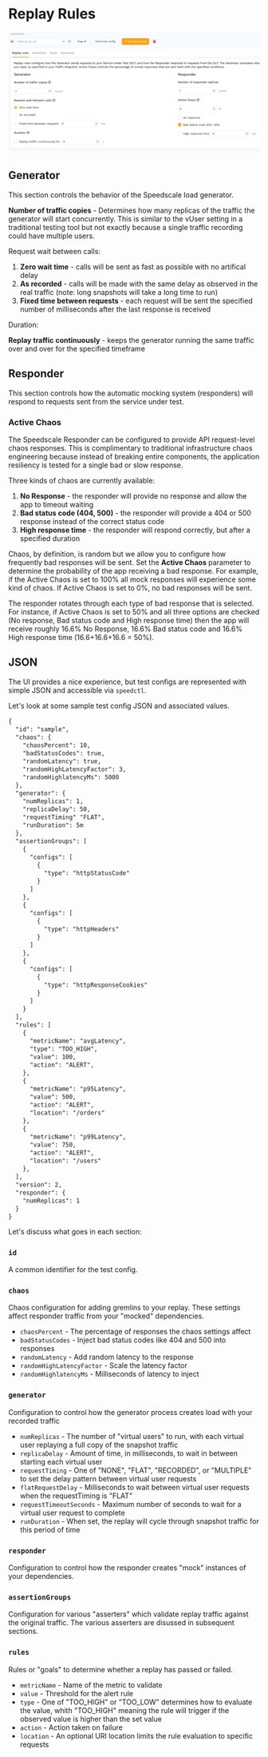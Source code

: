 
# Replay Rules

![replay rules](./testconfig-replay-rules.png)

## Generator

This section controls the behavior of the Speedscale load generator.

**Number of traffic copies** - Determines how many replicas of the traffic the generator will start concurrently. This is similar to the vUser setting in a traditional testing tool but not exactly because a single traffic recording could have multiple users.

Request wait between calls:

1. **Zero wait time** - calls will be sent as fast as possible with no artifical delay
2. **As recorded** - calls will be made with the same delay as observed in the real traffic (note: long snapshots will take a long time to run)
3. **Fixed time between requests** - each request will be sent the specified number of milliseconds after the last response is received

Duration:

**Replay traffic continuously** - keeps the generator running the same traffic over and over for the specified timeframe

## Responder

This section controls how the automatic mocking system (responders) will respond to requests sent from the service under test.

### Active Chaos

The Speedscale Responder can be configured to provide API request-level chaos
responses. This is complimentary to traditional infrastructure chaos
engineering because instead of breaking entire components, the application
resiliency is tested for a single bad or slow response.

Three kinds of chaos are currently available:
1. **No Response** - the responder will provide no response and allow the app to timeout waiting
2. **Bad status code (404, 500)** - the responder will provide a 404 or 500 response instead of the correct status code
3. **High response time** - the responder will respond correctly, but after a specified duration

Chaos, by definition, is random but we allow you to configure how frequently
bad responses will be sent. Set the **Active Chaos** parameter to determine the
probability of the app receiving a bad response. For example, if the Active
Chaos is set to 100% all mock responses will experience some kind of chaos. If
Active Chaos is set to 0%, no bad responses will be sent.

The responder rotates through each type of bad response that is selected. For
instance, if Active Chaos is set to 50% and all three options are checked (No
response, Bad status code and High response time) then the app will receive
roughly 16.6% No Response, 16.6% Bad status code and 16.6% High response time
(16.6+16.6+16.6 = 50%).

## JSON

The UI provides a nice experience, but test configs are represented with simple JSON and accessible via `speedctl`.

Let's look at some sample test config JSON and associated values.

```
{
  "id": "sample",
  "chaos": {
    "chaosPercent": 10,
    "badStatusCodes": true,
    "randomLatency": true,
    "randomHighLatencyFactor": 3,
    "randomHighlatencyMs": 5000
  },
  "generator": {
    "numReplicas": 1,
    "replicaDelay": 50,
    "requestTiming" "FLAT",
    "runDuration": 5m
  },
  "assertionGroups": [
    {
      "configs": [
        {
          "type": "httpStatusCode"
        }
      ]
    },
    {
      "configs": [
        {
          "type": "httpHeaders"
        }
      ]
    },
    {
      "configs": [
        {
          "type": "httpResponseCookies"
        }
      ]
    }
  ],
  "rules": [
    {
      "metricName": "avgLatency",
      "type": "TOO_HIGH",
      "value": 100,
      "action": "ALERT",
    },
    {
      "metricName": "p95Latency",
      "value": 500,
      "action": "ALERT",
      "location": "/orders"
    },
    {
      "metricName": "p99Latency",
      "value": 750,
      "action": "ALERT",
      "location": "/users"
    },
  ],
  "version": 2,
  "responder": {
    "numReplicas": 1
  }
}
```

Let's discuss what goes in each section:

### `id`

A common identifier for the test config.

### `chaos`

Chaos configuration for adding gremlins to your replay.  These settings affect responder traffic from your "mocked" dependencies.

- `chaosPercent` - The percentage of responses the chaos settings affect
- `badStatusCodes` - Inject bad status codes like 404 and 500 into responses
- `randomLatency` - Add random latency to the response
- `randomHighLatencyFactor` - Scale the latency factor
- `randomHighlatencyMs` - Milliseconds of latency to inject

### `generator`

Configuration to control how the generator process creates load with your recorded traffic

- `numReplicas` - The number of "virtual users" to run, with each virtual user replaying a full copy of the snapshot traffic
- `replicaDelay` - Amount of time, in milliseconds, to wait in between starting each virtual user
- `requestTiming` - One of "NONE", "FLAT", "RECORDED", or "MULTIPLE" to set the delay pattern between virtual user requests
- `flatRequestDelay` - Milliseconds to wait between virtual user requests when the requestTiming is "FLAT"
- `requestTimeoutSeconds` - Maximum number of seconds to wait for a virtual user request to complete
- `runDuration` - When set, the replay will cycle through snapshot traffic for this period of time

### `responder`

Configuration to control how the responder creates "mock" instances of your dependencies.

### `assertionGroups`

Configuration for various "asserters" which validate replay traffic against the
original traffic.  The various asserters are disussed in subsequent sections.

### `rules`

Rules or "goals" to determine whether a replay has passed or failed.

- `metricName` - Name of the metric to validate
- `value` - Threshold for the alert rule
- `type` - One of "TOO_HIGH" or "TOO_LOW" determines how to evaluate the value, whith "TOO_HIGH" meaning the rule will trigger if the observed value is higher than the set value
- `action` - Action taken on failure
- `location` - An optional URI location limits the rule evaluation to specific requests

